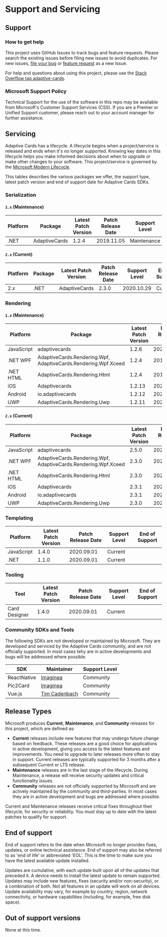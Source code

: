 # Support and Servicing

## Support

### How to get help

This project uses GitHub Issues to track bugs and feature requests. Please search the existing issues before filing new issues to avoid duplicates. For new issues, [file your bug](https://github.com/microsoft/AdaptiveCards/issues/new?assignees=&amp;labels=Bug&amp;template=bug_report.md&amp;title=%5BPlatform%5D%5BBroad+Issue+Category+if+applicable+%28eg+Accessibility%29%5D+%5BBug+Title%5D) or [feature request](https://github.com/microsoft/AdaptiveCards/issues/new?assignees=dclaux%2C+matthidinger%2C+shalinijoshi19&amp;labels=Request&amp;template=feature_request.md&amp;title=%5BPlatform%5D%5BBroader+Feature+Request+Category+if+applicable%5D+Title) as a new Issue.

For help and questions about using this project, please use the [Stack Overflow tag adaptive-cards](https://stackoverflow.com/questions/tagged/adaptive-cards).

### Microsoft Support Policy

Technical Support for the use of the software in this repo may be available from Microsoft&#39;s Customer Support Services (CSS). If you are a Premier or Unified Support customer, please reach out to your account manager for further assistance.

## Servicing

Adaptive Cards has a lifecycle. A lifecycle begins when a project/service is released and ends when it's no longer supported. Knowing key dates in this lifecycle helps you make informed decisions about when to upgrade or make other changes to your software. This project/service is governed by the [Microsoft Modern Lifecycle](https://support.microsoft.com/help/30881/modern-lifecycle-policy).

This tables describes the various packages we offer, the support type, latest patch version and end of support date for Adaptive Cards SDKs.

### Serialization

#### `1.x` (Maintenance)

| **Platform** | **Package** | **Latest Patch Version** | **Patch Release Date** | **Support Level** | **End of Support** |
| --- | --- | --- | --- | --- | --- |
| .NET | AdaptiveCards | 1.2.4 | 2019.11.05 | Maintenance | 2020.12.31 |

#### `2.x` (Current)

| **Platform** | **Package** | **Latest Patch Version** | **Patch Release Date** | **Support Level** | **End of Support** |
|  --- | --- | --- | --- | --- | --- |
| 2.x | .NET | AdaptiveCards | 2.3.0 | 2020.10.29 | Current |


### Rendering

#### `1.x` (Maintenance)

| **Platform** | **Package** | **Latest Patch Version** | **Patch Release Date** | **Support Level** | **End of Support** |
| --- | --- | --- | --- | --- | --- |
| JavaScript | adaptivecards | 1.2.6 | 2020.06.01 | Maintenance | 2020.12.31 |
| .NET WPF | AdaptiveCards.Rendering.Wpf, AdaptiveCards.Rendering.Wpf.Xceed | 1.2.4 | 2019.11.05 | Maintenance | 2020.12.31 |
| .NET HTML | AdaptiveCards.Rendering.Html | 1.2.4 | 2019.11.05 | Maintenance | 2020.12.31 |
| iOS | Adaptivecards | 1.2.13 | 2020.10.30 | Maintenance | 2020.12.31 |
| Android | io.adaptivecards | 1.2.12 | 2020.09.01 | Maintenance | 2020.12.31 |
| UWP | AdaptiveCards.Rendering.Uwp | 1.2.11 | 2020.08.03 | Maintenance | 2020.12.31 |

#### `2.x` (Current)

| **Platform** | **Package** | **Latest Patch Version** | **Patch Release Date** | **Support Level** | **End of Support** |
| --- | --- | --- | --- | --- | --- |
| JavaScript | adaptivecards | 2.5.0 | 2020.10.31 | Current |
| .NET WPF | AdaptiveCards.Rendering.Wpf, AdaptiveCards.Rendering.Wpf.Xceed | 2.3.0 | 2020.10.29 | Current |
| .NET HTML | AdaptiveCards.Rendering.Html | 2.3.0 | 2020.10.29 | Maintenance |
| iOS | Adaptivecards | 2.3.1 | 2020.11.04 | Current |
| Android | io.adaptivecards | 2.3.1 | 2020.11.04 | Current |
| UWP | AdaptiveCards.Rendering.Uwp | 2.3.0 | 2020.10.30 | Current |

### Templating

|  **Platform** | **Latest Patch Version** | **Patch Release Date** | **Support Level** | **End of Support** |
|  --- | --- | --- | --- | --- |
| JavaScript | 1.4.0 | 2020.09.01 | Current |
| .NET | 1.1.0 | 2020.09.01 | Current |

### Tooling

| **Tool** | **Latest Patch Version** | **Patch Release Date** | **Support Level** | **End of Support** |
| --- | --- | --- | --- | --- |
| Card Designer | 1.4.0 | 2020.09.01 | Current |

### Community SDKs and Tools

The following SDKs are not developed or maintained by Microsoft. They are developed and serviced by the Adaptive Cards community, and are not officially supported. In most cases tehy are in active developments and bugs will be addressed where possible.

| **SDK** | **Maintainer** | **Support Level** |
| --- | --- | --- |
| ReactNative | [Imaginea](https://github.com/Microsoft/AdaptiveCards/blob/main/source/community/reactnative/Contributors.md) | Community |
| Pic2Card | [Imaginea](https://github.com/Microsoft/AdaptiveCards/blob/main/source/community/reactnative/Contributors.md) | Community |
| Vue.js | [Tim Cadenbach](https://github.com/DeeJayTC) | Community |

## Release Types

Microsoft produces **Current**, **Maintenance**, and **Community** releases for this project, which are defined as:

- **Current**  releases include new features that may undergo future change based on feedback. These releases are a good choice for applications in active development, giving you access to the latest features and improvements. You need to upgrade to later releases more often to stay in support. Current releases are typically supported for 3 months after a subsequent Current or LTS release.
- **Maintenance** releases are in the last stage of the lifecycle. During Maintenance, a release will receive security updates and critical functionality issues.
- **Community** releases are not officially supported by Microsoft and are actively maintained by the community and third-parties. In most cases they are in active development and bugs are addressed where possible.

Current and Maintenance releases receive critical fixes throughout their lifecycle, for security or reliability. You must stay up to date with the latest patches to qualify for support.

## End of support

End of support refers to the date when Microsoft no longer provides fixes, updates, or online technical assistance. End of support may also be referred to as &#39;end of life&#39; or abbreviated &#39;EOL&#39;. This is the time to make sure you have the latest available update installed.

Updates are cumulative, with each update built upon all of the updates that preceded it. A device needs to install the latest update to remain supported. Updates may include new features, fixes (security and/or non-security), or a combination of both. Not all features in an update will work on all devices. Update availability may vary, for example by country, region, network connectivity, or hardware capabilities (including, for example, free disk space).

## Out of support versions

None at this time.
